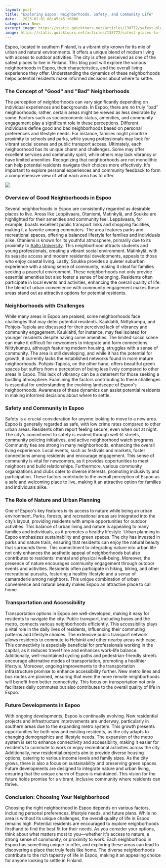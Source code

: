 ```yaml
---
layout: post
title: "Exploring Espoo: Neighborhoods, Safety, and Community Life"
date:   2025-02-01 08:45:45 +0000
categories: News
excerpt_image: https://static.quicktours.net/articles/138772/safest-places-to-live-in-mooresville-nc-exploring-the-top-neighborhoods-for-safety-and-quality-of-life.png
image: https://static.quicktours.net/articles/138772/safest-places-to-live-in-mooresville-nc-exploring-the-top-neighborhoods-for-safety-and-quality-of-life.png
---
```


Espoo, located in southern Finland, is a vibrant city known for its mix of urban and natural environments. It offers a unique blend of modern living with access to outdoor activities. The city is often perceived as one of the safest places to live in Finland. This blog post will explore the various neighborhoods in Espoo, their characteristics, and the overall living experience they offer. Understanding the dynamics of these neighborhoods helps potential residents make informed decisions about where to settle.
### The Concept of "Good" and "Bad" Neighborhoods
The perception of neighborhoods can vary significantly depending on individual experiences and backgrounds. In Espoo, there are no truly "bad" neighborhoods; rather, certain areas might be viewed as less desirable by some. Factors such as socioeconomic status, amenities, and community engagement play a significant role in these perceptions. Different individuals define good and bad neighborhoods based on personal preferences and lifestyle needs. For instance, families might prioritize proximity to schools and parks, while young professionals may look for vibrant social scenes and public transport access.
Ultimately, each neighborhood has its unique charm and challenges. Some may offer excellent services and community spirit, while others may lack vibrancy or have limited amenities. Recognizing that neighborhoods are not monolithic can help potential residents navigate their choices more effectively. It's important to explore personal experiences and community feedback to form a comprehensive view of what each area has to offer.

![](https://static.quicktours.net/articles/138772/safest-places-to-live-in-mooresville-nc-exploring-the-top-neighborhoods-for-safety-and-quality-of-life.png)
### Overview of Good Neighborhoods in Espoo
Several neighborhoods in Espoo are consistently regarded as desirable places to live. Areas like Leppävaara, Otaniemi, Matinkylä, and Soukka are highlighted for their amenities and community feel. Leppävaara, for example, boasts excellent public transport links and shopping facilities, making it a favorite among commuters. The area features parks and recreational spaces, offering a balanced lifestyle for families and individuals alike.
Otaniemi is known for its youthful atmosphere, primarily due to its proximity to [Aalto University](https://fr.edu.vn/en/Aalto_University). This neighborhood attracts students and young professionals, creating a vibrant social environment. Matinkylä, with its seaside access and modern residential developments, appeals to those who enjoy coastal living. Lastly, Soukka provides a quieter suburban experience with a strong sense of community, making it ideal for families seeking a peaceful environment.
These neighborhoods not only provide essential amenities but also foster a sense of belonging. Residents often participate in local events and activities, enhancing the overall quality of life. The blend of urban convenience with community engagement makes these areas stand out as attractive options for potential residents.
### Neighborhoods with Challenges
While many areas in Espoo are praised, some neighborhoods face challenges that may deter potential residents. Kauklahti, Niittykumpu, and Pohjois-Tapiola are discussed for their perceived lack of vibrancy and community engagement. Kauklahti, for instance, may feel isolated for younger residents despite having some amenities. The limited social scene can make it difficult for newcomers to integrate and form connections.
Niittykumpu, although featuring modern housing, struggles with a sense of community. The area is still developing, and while it has the potential for growth, it currently lacks the established networks found in more mature neighborhoods. Pohjois-Tapiola, on the other hand, offers beautiful green spaces but suffers from a perception of being less lively compared to other areas in Espoo. This lack of vibrancy can be a deterrent for those seeking a bustling atmosphere.
Examining the factors contributing to these challenges is essential for understanding the evolving landscape of Espoo's neighborhoods. Awareness of these dynamics can assist potential residents in making informed decisions about where to settle.
### Safety and Community in Espoo
Safety is a crucial consideration for anyone looking to move to a new area. Espoo is generally regarded as safe, with low crime rates compared to other urban areas. Residents often report feeling secure, even when out at night. The city's commitment to safety is evident through well-lit streets, community policing initiatives, and active neighborhood watch programs.
Community ties are strong in many neighborhoods, enhancing the overall living experience. Local events, such as festivals and markets, foster connections among residents and encourage engagement. This sense of community is vital for newcomers, as it provides opportunities to meet neighbors and build relationships.
Furthermore, various community organizations and clubs cater to diverse interests, promoting inclusivity and participation. These factors contribute to the overall perception of Espoo as a safe and welcoming place to live, making it an attractive option for families and individuals alike.
### The Role of Nature and Urban Planning
One of Espoo's key features is its access to nature while being an urban environment. Parks, forests, and recreational areas are integrated into the city’s layout, providing residents with ample opportunities for outdoor activities. This balance of urban living and nature is appealing to many families and individuals, as it promotes a healthy lifestyle.
Urban planning in Espoo emphasizes sustainability and green spaces. The city has invested in parks and nature trails, ensuring that residents can enjoy the natural beauty that surrounds them. This commitment to integrating nature into urban life not only enhances the aesthetic appeal of neighborhoods but also contributes to residents' mental and physical well-being.
Moreover, the presence of nature encourages community engagement through outdoor events and activities. Residents often participate in hiking, biking, and other recreational pursuits, fostering a healthy lifestyle and a sense of camaraderie among neighbors. This unique combination of urban convenience and natural beauty makes Espoo an attractive place to call home.
### Transportation and Accessibility
Transportation options in Espoo are well-developed, making it easy for residents to navigate the city. Public transport, including buses and the metro, connects various neighborhoods efficiently. This accessibility plays a vital role in the daily lives of residents, influencing their commuting patterns and lifestyle choices.
The extensive public transport network allows residents to commute to Helsinki and other nearby areas with ease. This connectivity is especially beneficial for professionals working in the capital, as it reduces travel time and enhances work-life balance. Additionally, well-maintained cycling paths and pedestrian-friendly streets encourage alternative modes of transportation, promoting a healthier lifestyle.
Moreover, ongoing improvements to the transportation infrastructure promise to enhance accessibility further. New metro lines and bus routes are planned, ensuring that even the more remote neighborhoods will benefit from better connectivity. This focus on transportation not only facilitates daily commutes but also contributes to the overall quality of life in Espoo.
### Future Developments in Espoo
With ongoing developments, Espoo is continually evolving. New residential projects and infrastructure improvements are underway, particularly in southern areas due to the expanding metro system. This growth presents opportunities for both new and existing residents, as the city adapts to changing demographics and lifestyle needs.
The expansion of the metro system is set to enhance connectivity and accessibility, making it easier for residents to commute to work or enjoy recreational activities across the city. Additionally, new residential projects aim to provide diverse housing options, catering to various income levels and family sizes.
As the city grows, there is also a focus on sustainability and preserving green spaces. Future developments are designed to integrate nature and urban living, ensuring that the unique charm of Espoo is maintained. This vision for the future holds promise for a vibrant, inclusive community where residents can thrive.
### Conclusion: Choosing Your Neighborhood
Choosing the right neighborhood in Espoo depends on various factors, including personal preferences, lifestyle needs, and future plans. While no area is without its unique challenges, the overall quality of life in Espoo remains high. Potential residents are encouraged to explore neighborhoods firsthand to find the best fit for their needs.
As you consider your options, think about what matters most to you—whether it's access to nature, a strong sense of community, or proximity to work. Each neighborhood in Espoo has something unique to offer, and exploring these areas can lead to discovering a place that truly feels like home. The diverse neighborhoods contribute to the rich tapestry of life in Espoo, making it an appealing choice for anyone looking to settle in Finland.